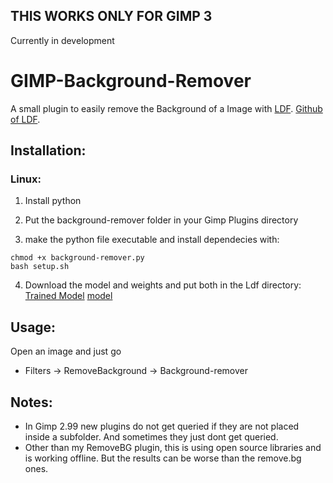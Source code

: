 ## THIS WORKS ONLY FOR GIMP 3
Currently in development

# GIMP-Background-Remover
A small plugin to easily remove the Background of a Image with [LDF](https://arxiv.org/pdf/2008.11048.pdf). [Github of LDF](https://github.com/weijun88/LDF). 

## Installation:

### Linux: 
1. Install python

2. Put the background-remover folder in your Gimp Plugins directory

3. make the python file executable and install dependecies with: 

```
chmod +x background-remover.py
bash setup.sh
```

4. Download the model and weights and put both in the Ldf directory:
    [Trained Model](https://drive.google.com/file/d/1qGQ6wSWTFqt8oy_YT3_aj-_pdlf5vKWL/view?usp=sharing)
    [model](https://download.pytorch.org/models/resnet50-19c8e357.pth)
 

## Usage:
Open an image and just go
- Filters -> RemoveBackground -> Background-remover

## Notes:
- In Gimp 2.99 new plugins do not get queried if they are not placed inside a subfolder. And sometimes they just dont get queried.
- Other than my RemoveBG plugin, this is using open source libraries and is working offline. But the results can be worse than the remove.bg ones.
